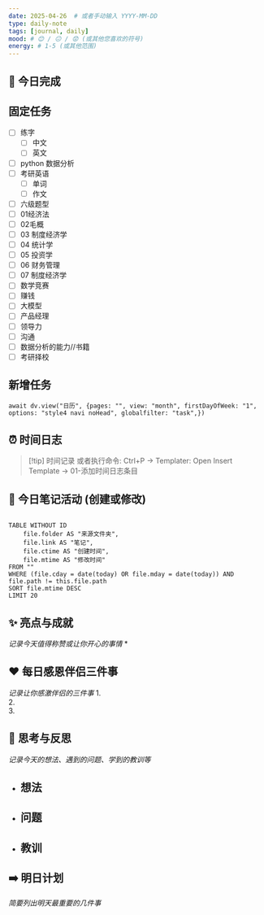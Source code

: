 ```yaml
---
date: 2025-04-26  # 或者手动输入 YYYY-MM-DD
type: daily-note
tags: [journal, daily]
mood: # 😊 / 😐 / 😟 (或其他您喜欢的符号)
energy: # 1-5 (或其他范围)
---
```

## 📝 今日完成
## 固定任务
- [ ] 练字
	- [ ] 中文
	- [ ] 英文
- [ ] python 数据分析
- [ ] 考研英语
	- [ ] 单词
	- [ ] 作文
- [ ] 六级题型
- [ ] 01经济法
- [ ] 02毛概
- [ ] 03 制度经济学
- [ ] 04 统计学
- [ ] 05 投资学
- [ ] 06 财务管理
- [ ] 07 制度经济学
- [ ] 数学竞赛
- [ ] 赚钱
- [ ] 大模型
- [ ] 产品经理
- [ ] 领导力
- [ ] 沟通
- [ ] 数据分析的能力//书籍
- [ ] 考研择校
## 新增任务


```dataviewjs
await dv.view("日历", {pages: "", view: "month", firstDayOfWeek: "1", options: "style4 navi noHead", globalfilter: "task",})
```

## ⏰ 时间日志

> [!tip] 时间记录
> 或者执行命令: Ctrl+P → Templater: Open Insert Template → 01-添加时间日志条目

## 📝 今日笔记活动 (创建或修改)
```dataview

TABLE WITHOUT ID
    file.folder AS "来源文件夹",
    file.link AS "笔记",
    file.ctime AS "创建时间",
    file.mtime AS "修改时间"
FROM ""
WHERE (file.cday = date(today) OR file.mday = date(today)) AND file.path != this.file.path
SORT file.mtime DESC
LIMIT 20
```
## ✨ 亮点与成就
*记录今天值得称赞或让你开心的事情*
*   

## ❤️ 每日感恩伴侣三件事
*记录让你感激伴侣的三件事*
1.  
2.  
3.  

## 🤔 思考与反思
*记录今天的想法、遇到的问题、学到的教训等*
- 想法
	- 
- 问题
	- 
- 教训
	- 
## ➡️ 明日计划
*简要列出明天最重要的几件事*
